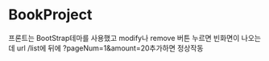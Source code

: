 # BookProject
프론트는 BootStrap테마를 사용했고 modify나 remove 버튼 누르면 빈화면이 나오는데 url /list에 뒤에 ?pageNum=1&amount=20추가하면 정상작동 
